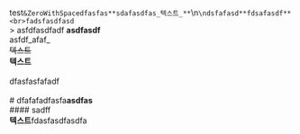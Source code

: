 <br>test```&ZeroWithSpacedfasfas**sdafasdfas_텍스트_**```\n​```\ndsfafasd**fdsafasdf**<br>fadsfasdfasd```<br>​> asfdfasdfadf
**asdfasdf**<br>
asfdf_afaf_<br>~~텍스트~~<br>**텍스트**<br>​<br>dfasfasfafadf<br>​<br># dfafafadfasfa**asdfas**<br>#### sadff<br>**텍스트**fdasfasdfasdfa 
